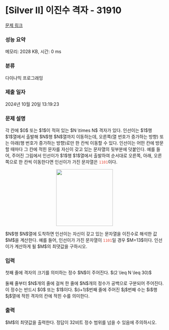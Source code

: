 # [Silver II] 이진수 격자 - 31910 

[문제 링크](https://www.acmicpc.net/problem/31910) 

### 성능 요약

메모리: 2028 KB, 시간: 0 ms

### 분류

다이나믹 프로그래밍

### 제출 일자

2024년 10월 20일 13:19:23

### 문제 설명

<p>각 칸에 $0$ 또는 $1$이 적혀 있는 $N \times N$ 격자가 있다. 인선이는 $1$행 $1$열에서 출발해 $N$행 $N$열까지 이동하는데, 오른쪽(열 번호가 증가하는 방향) 또는 아래(행 번호가 증가하는 방향)로만 한 칸씩 이동할 수 있다. 인선이는 어떤 칸에 방문할 때마다 그 칸에 적힌 문자를 자신이 갖고 있는 문자열의 뒷부분에 덧붙인다. 예를 들어, 주어진 그림에서 인선이가 $1$행 $1$열에서 출발하여 순서대로 오른쪽, 아래, 오른쪽으로 한 칸씩 이동한다면 인선이가 가진 문자열은 <span style="color:#e74c3c;"><code>1101</code></span>이다.</p>

<p style="text-align: center;"><img alt="" src="" style="width: 180px; height: 180px;"></p>

<p>$N$행 $N$열에 도착하면 인선이는 자신이 갖고 있는 문자열을 이진수로 해석한 값 $M$을 계산한다. 예를 들어, 인선이가 가진 문자열이 <span style="color:#e74c3c;"><code>1101</code></span>일 경우 $M=13$이다. 인선이가 계산하게 될 $M$의 최댓값을 구하시오.</p>

### 입력 

 <p>첫째 줄에 격자의 크기를 의미하는 정수 $N$이 주어진다. $(2 \leq N \leq 30)$</p>

<p>둘째 줄부터 $N$개의 줄에 걸쳐 한 줄에 $N$개의 정수가 공백으로 구분되어 주어진다. 이 정수는 반드시 $0$ 또는 $1$이다. $(i+1)$번째 줄에 주어진 $j$번째 수는 $i$행 $j$열에 적힌 격자의 칸에 적힌 수를 의미한다.</p>

### 출력 

 <p>$M$의 최댓값을 출력한다. 정답이 32비트 정수 범위를 넘을 수 있음에 주의하시오.</p>

